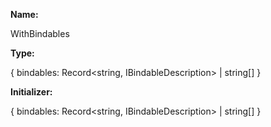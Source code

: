 **Name:**

WithBindables

**Type:**

{ bindables: Record<string, IBindableDescription> | string[] }

**Initializer:**

{ bindables: Record<string, IBindableDescription> | string[] }

